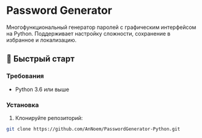 # Password Generator

Многофункциональный генератор паролей с графическим интерфейсом на Python. Поддерживает настройку сложности, сохранение в избранное и локализацию.

## 🚀 Быстрый старт

### Требования
- Python 3.6 или выше

### Установка

1. Клонируйте репозиторий:
```bash
git clone https://github.com/AnNoem/PasswordGenerator-Python.git
